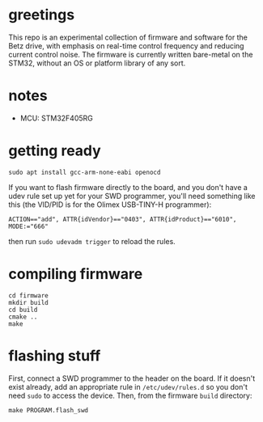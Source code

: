 # greetings
This repo is an experimental collection of firmware and software for the
Betz drive, with emphasis on real-time control frequency and reducing
current control noise. The firmware is currently written bare-metal on
the STM32, without an OS or platform library of any sort.

# notes
 * MCU: STM32F405RG

# getting ready
```
sudo apt install gcc-arm-none-eabi openocd
```
If you want to flash firmware directly to the board, and you don't have
a udev rule set up yet for your SWD programmer, you'll need something
like this (the VID/PID is for the Olimex USB-TINY-H programmer):
```
ACTION=="add", ATTR{idVendor}=="0403", ATTR{idProduct}=="6010", MODE:="666"
```
then run `sudo udevadm trigger` to reload the rules.

# compiling firmware
```
cd firmware
mkdir build
cd build
cmake ..
make
```

# flashing stuff
First, connect a SWD programmer to the header on the board. If it doesn't
exist already, add an appropriate rule in `/etc/udev/rules.d` so you don't
need `sudo` to access the device. Then, from the firmware `build` directory:

```
make PROGRAM.flash_swd
```
